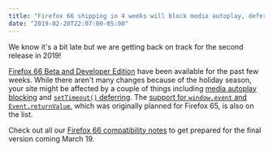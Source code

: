 ```yaml
---
title: "Firefox 66 shipping in 4 weeks will block media autoplay, defer timers during page load"
date: "2019-02-20T22:07:00-05:00"
---
```

We know it's a bit late but we are getting back on track for the second release in 2019!

[Firefox 66 Beta and Developer Edition](https://www.mozilla.org/firefox/channel/desktop/) have been available for the past few weeks. While there aren't many changes because of the holiday season, your site might be affected by a couple of things including [media autoplay blocking](https://www.fxsitecompat.dev/en-CA/docs/2019/audible-media-s-autoplay-is-now-blocked-by-default/) and [`setTimeout()` deferring](https://www.fxsitecompat.dev/en-CA/docs/2019/settimeout-and-setinterval-are-now-deferred-during-page-load/). The [support for `window.event` and `Event.returnValue`](https://www.fxsitecompat.dev/en-CA/docs/2018/support-for-window-event-and-event-returnvalue-has-been-added-again/), which was originally planned for Firefox 65, is also on the list.

Check out all our [Firefox 66 compatibility notes](https://www.fxsitecompat.dev/en-CA/releases/66/) to get prepared for the final version coming March 19.
